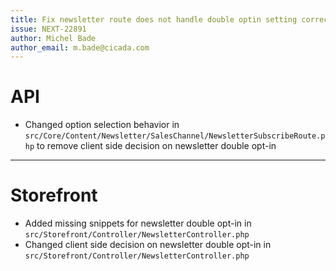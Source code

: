 ```yaml
---
title: Fix newsletter route does not handle double optin setting correctly
issue: NEXT-22891
author: Michel Bade
author_email: m.bade@cicada.com
---
```

# API
* Changed option selection behavior in `src/Core/Content/Newsletter/SalesChannel/NewsletterSubscribeRoute.php` to remove client side decision on newsletter double opt-in
___
# Storefront
* Added missing snippets for newsletter double opt-in in `src/Storefront/Controller/NewsletterController.php`
* Changed client side decision on newsletter double opt-in in `src/Storefront/Controller/NewsletterController.php`
